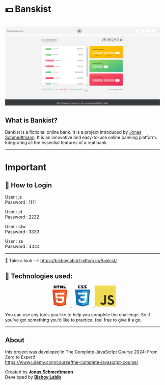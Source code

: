 


# 💵 Banskist

<h1 align="center">
    <img src="main.png"/>
</h1>

## What is Bankist?

Bankist is a fictional online bank. It is a project introduced by <a href="https://github.com/jonasschmedtmann">Jonas Schmedtmann</a>. It is an innovative and easy-to-use online banking platform. Integrating all the essential features of a real bank.

---

# Important
## :key: How to Login

User : js <br/>
Password : 1111

User : jd <br/>
Password : 2222

User : stw <br/>
Password : 3333

User : ss <br/>
Password : 4444

---


:key: Take a look --> https://bishoylabib7.github.io/Bankist/


## :rocket: Technologies used:
<p align="center">
<a href="https://developer.mozilla.org/en-US/docs/Web/HTML" target="_blank" rel="noreferrer"> <img src="https://raw.githubusercontent.com/devicons/devicon/master/icons/html5/html5-original-wordmark.svg" alt="html5" width="70" height="70"/>
<a href="https://developer.mozilla.org/en-US/docs/Web/CSS" target="_blank" rel="noreferrer"> <img src="https://raw.githubusercontent.com/devicons/devicon/master/icons/css3/css3-original-wordmark.svg" alt="css3" width="70" height="70"/> </a>
<a href="https://developer.mozilla.org/en-US/docs/Web/JavaScript" target="_blank" rel="noreferrer"> <img src="https://raw.githubusercontent.com/devicons/devicon/master/icons/javascript/javascript-original.svg" alt="javascript" width="70" height="70"/> </a>
</p>

You can use any tools you like to help you complete the challenge. So if you've got something you'd like to practice, feel free to give it a go.

---

## About

this project was developed in The Complete JavaScript Course 2024: From Zero to Expert!<br/>
https://www.udemy.com/course/the-complete-javascript-course/

Created by **<a href="https://github.com/jonasschmedtmann">Jonas Schmedtmann</a>** <br>
Developed by **<a href="https://github.com/BishoyLabib7">Bishoy Labib**
